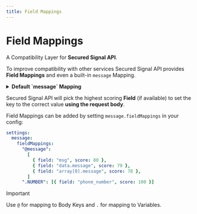 ```yaml
---
title: Field Mappings
---
```


# Field Mappings

A Compatibility Layer for **Secured Signal API**.

To improve compatibility with other services Secured Signal API provides **Field Mappings** and even a built-in `message` Mapping.

<details>
<summary><strong>Default `message` Mapping</strong></summary>

| Field        | Score | Field            | Score |
| ------------ | ----- | ---------------- | ----- |
| msg          | 100   | data.content     | 9     |
| content      | 99    | data.description | 8     |
| description  | 98    | data.text        | 7     |
| text         | 20    | data.summary     | 6     |
| summary      | 15    | data.details     | 5     |
| details      | 14    | body             | 2     |
| data.message | 10    | data             | 1     |

</details>

Secured Signal API will pick the highest scoring **Field** (if available) to set the key to the correct value **using the request body**.

Field Mappings can be added by setting `message.fieldMappings` in your config:

```yaml
settings:
  message:
    fieldMappings:
      "@message":
        [
          { field: "msg", score: 80 },
          { field: "data.message", score: 79 },
          { field: "array[0].message", score: 78 },
        ]
      ".NUMBER": [{ field: "phone_number", score: 100 }]
```

> [!IMPORTANT]
> Use `@` for mapping to Body Keys and `.` for mapping to Variables.
